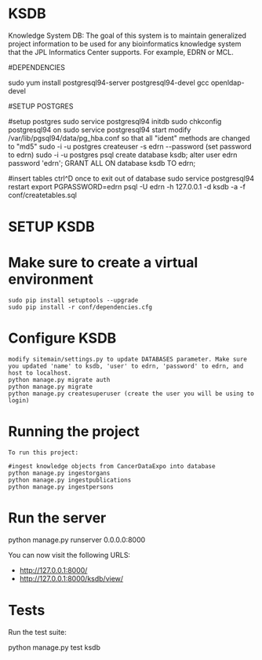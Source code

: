 # KSDB

Knowledge System DB: The goal of this system is to maintain generalized project information to be used for any bioinformatics knowledge system that the JPL Informatics Center supports. For example, EDRN or MCL.

#DEPENDENCIES

sudo yum install postgresql94-server postgresql94-devel gcc openldap-devel

#SETUP POSTGRES

#setup postgres
    sudo service postgresql94 initdb
    sudo chkconfig postgresql94 on
    sudo service postgresql94 start
    modify /var/lib/pgsql94/data/pg_hba.conf so that all "ident" methods are changed to "md5"
    sudo -i -u postgres createuser -s edrn --password   (set password to edrn)
    sudo -i -u postgres psql 
        create database ksdb;
        alter user edrn password 'edrn';
        GRANT ALL ON database ksdb TO edrn;

#insert tables
    ctrl^D once to exit out of database
    sudo service postgresql94 restart
    export PGPASSWORD=edrn
    psql -U edrn -h 127.0.0.1 -d ksdb -a -f conf/createtables.sql

# SETUP KSDB

# Make sure to create a virtual environment
    sudo pip install setuptools --upgrade
    sudo pip install -r conf/dependencies.cfg

# Configure KSDB
    modify sitemain/settings.py to update DATABASES parameter. Make sure you updated 'name' to ksdb, 'user' to edrn, 'password' to edrn, and host to localhost.
    python manage.py migrate auth
    python manage.py migrate
    python manage.py createsuperuser (create the user you will be using to login)
    
# Running the project
    To run this project:

    #ingest knowledge objects from CancerDataExpo into database
    python manage.py ingestorgans
    python manage.py ingestpublications
    python manage.py ingestpersons


# Run the server
python manage.py runserver 0.0.0.0:8000

You can now visit the following URLS:

* http://127.0.0.1:8000/
* http://127.0.0.1:8000/ksdb/view/

# Tests

Run the test suite:

python manage.py test ksdb
